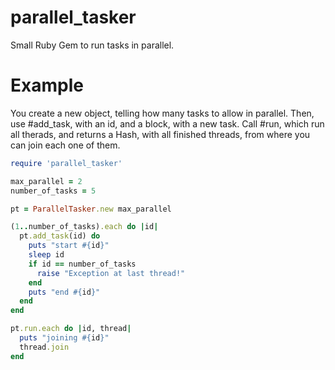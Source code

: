 # parallel_tasker
Small Ruby Gem to run tasks in parallel.

# Example

You create a new object, telling how many tasks to allow in parallel. Then, use #add_task, with an id, and a block, with a new task. Call #run, which run all therads, and returns a Hash, with all finished threads, from where you can join each one of them.

```ruby
require 'parallel_tasker'

max_parallel = 2
number_of_tasks = 5

pt = ParallelTasker.new max_parallel

(1..number_of_tasks).each do |id|
  pt.add_task(id) do
    puts "start #{id}"
    sleep id
    if id == number_of_tasks
      raise "Exception at last thread!"
    end
    puts "end #{id}"
  end
end

pt.run.each do |id, thread|
  puts "joining #{id}"
  thread.join
end

```
  
